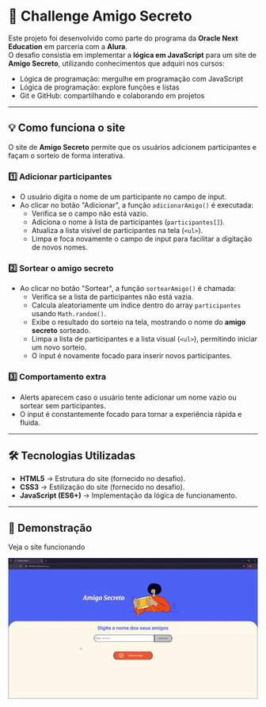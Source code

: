 # 🎁 Challenge Amigo Secreto 

Este projeto foi desenvolvido como parte do programa da **Oracle Next Education** em parceria com a **Alura**.  
O desafio consistia em implementar a **lógica em JavaScript** para um site de **Amigo Secreto**, utilizando conhecimentos que adquiri nos cursos:
- Lógica de programação: mergulhe em programação com JavaScript
- Lógica de programação: explore funções e listas
- Git e GitHub: compartilhando e colaborando em projetos

---

## 💡 Como funciona o site

O site de **Amigo Secreto** permite que os usuários adicionem participantes e façam o sorteio de forma interativa.  

### 1️⃣ Adicionar participantes
- O usuário digita o nome de um participante no campo de input.  
- Ao clicar no botão "Adicionar", a função `adicionarAmigo()` é executada:  
  - Verifica se o campo não está vazio.  
  - Adiciona o nome à lista de participantes (`participantes[]`).  
  - Atualiza a lista visível de participantes na tela (`<ul>`).  
  - Limpa e foca novamente o campo de input para facilitar a digitação de novos nomes.  

### 2️⃣ Sortear o amigo secreto
- Ao clicar no botão "Sortear", a função `sortearAmigo()` é chamada:  
  - Verifica se a lista de participantes não está vazia.  
  - Calcula aleatoriamente um índice dentro do array `participantes` usando `Math.random()`.  
  - Exibe o resultado do sorteio na tela, mostrando o nome do **amigo secreto** sorteado.  
  - Limpa a lista de participantes e a lista visual (`<ul>`), permitindo iniciar um novo sorteio.  
  - O input é novamente focado para inserir novos participantes.  

### 3️⃣ Comportamento extra
- Alerts aparecem caso o usuário tente adicionar um nome vazio ou sortear sem participantes.  
- O input é constantemente focado para tornar a experiência rápida e fluida.  

---

## 🛠️ Tecnologias Utilizadas
- **HTML5** → Estrutura do site (fornecido no desafio).  
- **CSS3** → Estilização do site (fornecido no desafio).  
- **JavaScript (ES6+)** → Implementação da lógica de funcionamento.  

---

## 📸 Demonstração
Veja o site funcionando

![Amigo Secreto Demo](assets/challenge.gif)

